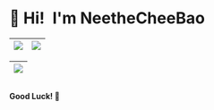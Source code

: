 # 👋 Hi!&ensp;I'm NeetheCheeBao

| <a href="https://github.com/NeetheCheeBao"><img src="https://github-readme-stats.vercel.app/api/top-langs/?username=NeetheCheeBao&layout=donut&bg_color=40,f04d4d,ff4af3,608bf7&title_color=fff&text_color=fff" /></a> | <a href="https://github.com/NeetheCheeBao"><img src="https://github-readme-stats.vercel.app/api?username=NeetheCheeBao&show_icons=true&theme=ambient_gradient&rank_icon=github" /></a> |
|---|---|

| <a href="https://github.com/NeetheCheeBao"><img src="https://github-readme-stats.vercel.app/api/pin/?username=NeetheCheeBao&repo=github-readme-stats&cache_seconds=86400&theme=ambient_gradient" /></a> |
|---|

##
**Good Luck! 🍺**

